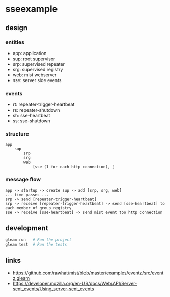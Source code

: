 # sseexample

## design

### entities

* app: application
* sup: root supervisor
* srp: supervised repeater
* srg: supervised registry
* web: mist webserver
* sse: server side events

### events

* rt: repeater-trigger-heartbeat
* rs: repeater-shutdown
* sh: sse-heartbeat
* ss: sse-shutdown

### structure

    app
        sup
            srp
            srg
            web
                [sse (1 for each http connection), ]

### message flow

    app -> startup -> create sup -> add [srp, srg, web]
    ... time passes ...
    srp -> send [repeater-trigger-heartbeat]
    srp -> receive [repeater-trigger-heartbeat] -> send [sse-heartbeat] to each member of group registry
    sse -> receive [sse-heartbeat] -> send mist event too http connection

## development

```sh
gleam run   # Run the project
gleam test  # Run the tests
```

## links
* https://github.com/rawhat/mist/blob/master/examples/eventz/src/eventz.gleam
* https://developer.mozilla.org/en-US/docs/Web/API/Server-sent_events/Using_server-sent_events